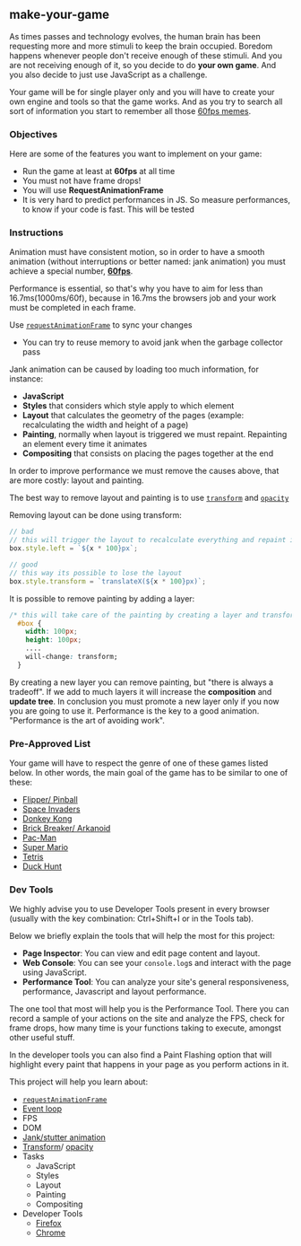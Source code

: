 ## make-your-game

As times passes and technology evolves, the human brain has been requesting
more and more stimuli to keep the brain occupied. Boredom happens whenever
people don't receive enough of these stimuli. And you are not receiving enough
of it, so you decide to do **your own game**. And you also decide to just use
JavaScript as a challenge.

Your game will be for single player only and you will have to create your
own engine and tools so that the game works. And as you try to search all sort
of information you start to remember all those [60fps memes](https://pics.me.me/60-fps-59-fps-35518800.png).

### Objectives

Here are some of the features you want to implement on your game:

- Run the game at least at **60fps** at all time
- You must not have frame drops!
- You will use **RequestAnimationFrame**
- It is very hard to predict performances in JS. So measure performances,
  to know if your code is fast. This will be tested

### Instructions

Animation must have consistent motion, so in order to have a smooth animation (without interruptions or better named: jank animation) you must achieve a special number, [**60fps**](https://blog.algolia.com/performant-web-animations/).

Performance is essential, so that's why you have to aim for less than 16.7ms(1000ms/60f), because in 16.7ms the browsers job and your work must be completed in each frame.

Use [`requestAnimationFrame`](https://developer.mozilla.org/en-US/docs/Web/API/window/requestAnimationFrame) to sync your changes

- You can try to reuse memory to avoid jank when the garbage collector pass

Jank animation can be caused by loading too much information, for instance:

- **JavaScript**
- **Styles** that considers which style apply to which element
- **Layout** that calculates the geometry of the pages (example: recalculating the width and height of a page)
- **Painting**, normally when layout is triggered we must repaint. Repainting an element every time it animates
- **Compositing** that consists on placing the pages together at the end

In order to improve performance we must remove the causes above, that are more costly: layout and painting.

The best way to remove layout and painting is to use [`transform`](https://developer.mozilla.org/en-US/docs/Web/CSS/transform) and [`opacity`](https://developer.mozilla.org/en-US/docs/Web/CSS/opacity)

Removing layout can be done using transform:

```js
// bad
// this will trigger the layout to recalculate everything and repaint it again
box.style.left = `${x * 100}px`;

// good
// this way its possible to lose the layout
box.style.transform = `translateX(${x * 100}px)`;
```

It is possible to remove painting by adding a layer:

```css
/* this will take care of the painting by creating a layer and transform it*/
  #box {
    width: 100px;
    height: 100px;
    ....
    will-change: transform;
  }
```

By creating a new layer you can remove painting, but "there is always a tradeoff". If we add to much layers it will increase the **composition** and **update tree**. In conclusion you must promote a new layer only if you now you are going to use it. Performance is the key to a good animation. "Performance is the art of avoiding work".

### Pre-Approved List

Your game will have to respect the genre of one of these games listed below. In other words, the main goal of the game has to be similar to one of these:

- [Flipper/ Pinball](https://en.wikipedia.org/wiki/Pinball)
- [Space Invaders](https://en.wikipedia.org/wiki/Space_Invaders)
- [Donkey Kong](https://en.wikipedia.org/wiki/Donkey_Kong)
- [Brick Breaker/ Arkanoid](https://en.wikipedia.org/wiki/Arkanoid)
- [Pac-Man](https://pt.wikipedia.org/wiki/Pac-Man)
- [Super Mario](https://en.wikipedia.org/wiki/Super_Mario)
- [Tetris](https://pt.wikipedia.org/wiki/Tetris)
- [Duck Hunt](https://en.wikipedia.org/wiki/Duck_Hunt)

### Dev Tools

We highly advise you to use Developer Tools present in every browser (usually with the key combination: Ctrl+Shift+I or in the Tools tab).

Below we briefly explain the tools that will help the most for this project:

- **Page Inspector**: You can view and edit page content and layout.
- **Web Console**: You can see your `console.log`s and interact with the page using JavaScript.
- **Performance Tool**: You can analyze your site's general responsiveness, performance, Javascript and layout performance.

The one tool that most will help you is the Performance Tool. There you can record a sample of your actions on the site and analyze the FPS, check for frame drops, how many time is your functions taking to execute, amongst other useful stuff.

In the developer tools you can also find a Paint Flashing option that will highlight every paint that happens in your page as you perform actions in it.

This project will help you learn about:

- [`requestAnimationFrame`](https://developer.mozilla.org/en-US/docs/Web/API/window/requestAnimationFrame)
- [Event loop](https://developer.mozilla.org/pt-BR/docs/Web/JavaScript/EventLoop)
- FPS
- DOM
- [Jank/stutter animation](https://murtada.nl/blog/going-jank-free-achieving-60-fps-smooth-websites)
- [Transform](https://developer.mozilla.org/en-US/docs/Web/CSS/transform)/ [opacity](https://developer.mozilla.org/en-US/docs/Web/CSS/opacity)
- Tasks
  - JavaScript
  - Styles
  - Layout
  - Painting
  - Compositing
- Developer Tools
  - [Firefox](https://developer.mozilla.org/en-US/docs/Learn/Common_questions/What_are_browser_developer_tools)
  - [Chrome](https://developers.google.com/web/tools/chrome-devtools)
